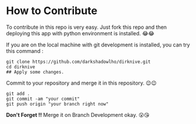 # How to Contribute 

To contribute in this repo is very easy. Just fork this repo and then deploying this app with python environment is installed. :joy::joy:

If you are on the local machine with git development is installed, you can try this command :

```
git clone https://github.com/darkshadowlho/dirknive.git
cd dirknive
## Apply some changes.
```

Commit to your repository and merge it in this repository. :wink::wink:

```
git add .
git commit -am "your commit"
git push origin "your branch right now"
```

**Don't Forget !!** Merge it on Branch Development okay. :open_mouth::kissing_heart: 

